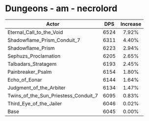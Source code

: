 # Dungeons - am - necrolord
| Actor | DPS | Increase |
|---|:---:|:---:|
|Eternal_Call_to_the_Void|6524|7.92%|
|Shadowflame_Prism_Conduit_7|6311|4.40%|
|Shadowflame_Prism|6223|2.94%|
|Sephuzs_Proclamation|6205|2.65%|
|Talbadars_Stratagem|6193|2.45%|
|Painbreaker_Psalm|6154|1.80%|
|Echo_of_Eonar|6144|1.64%|
|Judgment_of_the_Arbiter|6134|1.47%|
|Twins_of_the_Sun_Priestess_Conduit_7|6095|0.83%|
|Third_Eye_of_the_Jailer|6046|0.02%|
|Base|6045|0.00%|
